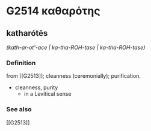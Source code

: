 # G2514 καθαρότης

## katharótēs

_(kath-ar-ot'-ace | ka-tha-ROH-tase | ka-tha-ROH-tase)_

### Definition

from [[G2513]]; cleanness (ceremonially); purification.

- cleanness, purity
  - in a Levitical sense

### See also

[[G2513]]

